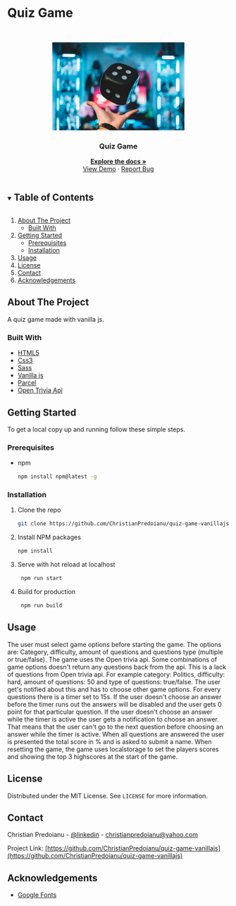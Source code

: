 # Quiz Game

 <!-- PROJECT LOGO -->   
<br />
<p align="center">
  <a href="https://github.com/ChristianPredoianu/portfolio-latest">
    <img src="src/assets/game-background.jpg" alt="Logo" width="300" height="200">
  </a> 

  <h3 align="center">Quiz Game</h3>
   
  <p align="center">
    <a href="https://github.com/ChristianPredoianu/quiz-game-vanillajs"><strong>Explore the docs »</strong></a>
    <br />
    <a href="https://quiz-game-vanillajs.netlify.app/">View Demo</a>
    ·
    <a href="https://github.com/ChristianPredoianu/quiz-game-vanillajs/issues">Report Bug</a>
  </p>
</p>

  

<!-- TABLE OF CONTENTS -->
<details open="open">
  <summary><h2 style="display: inline-block">Table of Contents</h2></summary>
  <ol>
    <li>
      <a href="#about-the-project">About The Project</a>
      <ul>
        <li><a href="#built-with">Built With</a></li>
      </ul>
    </li>
    <li>
      <a href="#getting-started">Getting Started</a>
      <ul>
        <li><a href="#prerequisites">Prerequisites</a></li>
        <li><a href="#installation">Installation</a></li>
      </ul>
    </li>
    <li><a href="#usage">Usage</a></li>
    <li><a href="#license">License</a></li>
    <li><a href="#contact">Contact</a></li>
    <li><a href="#acknowledgements">Acknowledgements</a></li>
  </ol>
</details>



<!-- ABOUT THE PROJECT -->
## About The Project

A quiz game made with vanilla js.

### Built With

* [HTML5](https://developer.mozilla.org/en-US/docs/Glossary/HTML5)
* [Css3](https://developer.mozilla.org/en-US/docs/Web/CSS)
* [Sass](https://sass-lang.com/)
* [Vanilla js](https://developer.mozilla.org/en-US/docs/Web/JavaScript)
* [Parcel](https://parceljs.org/)
* [Open Trivia Api](https://opentdb.com/)




<!-- GETTING STARTED -->
## Getting Started

To get a local copy up and running follow these simple steps.

### Prerequisites

* npm
  ```sh
  npm install npm@latest -g
  ```

### Installation

1. Clone the repo
   ```sh
   git clone https://github.com/ChristianPredoianu/quiz-game-vanillajs.git
   ```
2. Install NPM packages
   ```sh
   npm install
   ``` 
3. Serve with hot reload at localhost
   ```sh
    npm run start
   ``` 
5. Build for production 
   ```sh
    npm run build
   
   ```

  
<!-- USAGE EXAMPLES -->
## Usage

The user must select game options before starting the game. The options are: Category, difficulty, amount of questions and questions type (multiple or true/false).
The game uses the Open trivia api. Some combinations of game options doesn't return any questions back from the api. This is a lack of questions from Open trivia api.
For example category: Politics, difficulty: hard, amount of questions: 50 and type of questions: true/false. 
The user get's notified about this and has to choose other game options. 
For every questions there is a timer set to 15s. If the user doesn't choose an answer before the timer runs out the answers will be disabled and the user gets 0 
point for that particular question. If the user doesn't choose an answer while the timer is active the user gets a notification to choose an answer. That means
that the user can't go to the next question before choosing an answer while the timer is active. When all questions are answered the user is presented the total score in %
and is asked to submit a name. When resetting the game, the game uses localstorage to set the players scores and showing the top 3 highscores at the start of the game. 

<!-- LICENSE -->
## License

Distributed under the MIT License. See `LICENSE` for more information.


<!-- CONTACT -->
## Contact

Christian Predoianu - [@linkedin](https://se.linkedin.com/in/christian-predoianu-369218157) - christianpredoianu@yahoo.com

Project Link: [https://github.com/ChristianPredoianu/quiz-game-vanillajs](https://github.com/ChristianPredoianu/quiz-game-vanillajs)



<!-- ACKNOWLEDGEMENTS --> 
## Acknowledgements
* [Google Fonts](https://fonts.google.com/)




